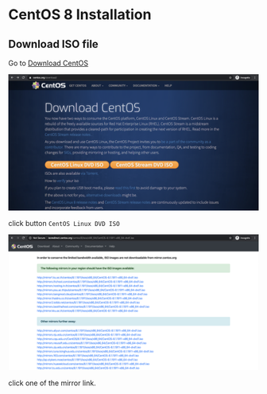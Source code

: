 # CentOS 8 Installation

## Download ISO file

Go to [Download CentOS](https://www.centos.org/download/)

![Download CentOS](images/01-Download-CentOS.png)

click button `CentOS Linux DVD ISO`

![CentOS Mirror List](images/02-CentOS-Mirror-List.png)

click one of the mirror link.
